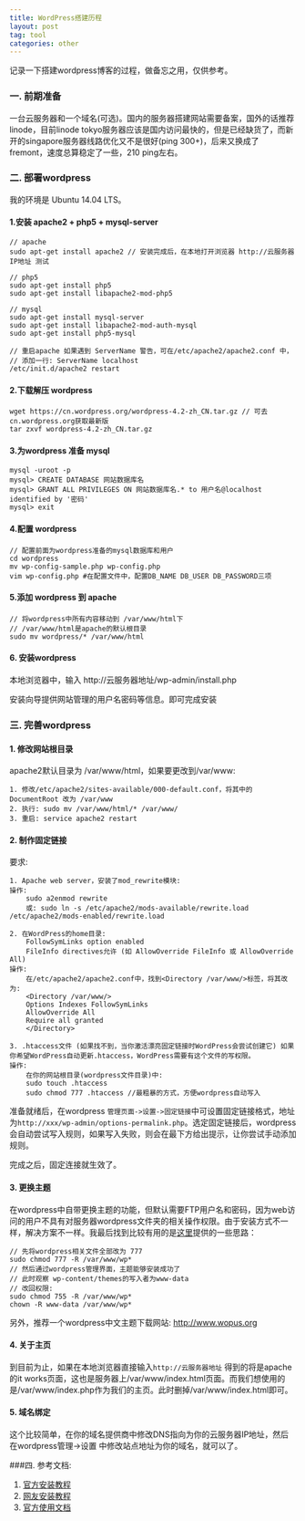 ```yaml
---
title: WordPress搭建历程
layout: post
tag: tool
categories: other
---
```

记录一下搭建wordpress博客的过程，做备忘之用，仅供参考。

<!--more-->

### 一. 前期准备

一台云服务器和一个域名(可选)。国内的服务器搭建网站需要备案，国外的话推荐linode，目前linode tokyo服务器应该是国内访问最快的，但是已经缺货了，而新开的singapore服务器线路优化又不是很好(ping 300+)，后来又换成了fremont，速度总算稳定了一些，210 ping左右。

### 二. 部署wordpress

我的环境是 Ubuntu 14.04 LTS。

#### 1.安装 apache2 + php5 + mysql-server

	// apache
	sudo apt-get install apache2 // 安装完成后，在本地打开浏览器 http://云服务器IP地址 测试
	
	// php5
	sudo apt-get install php5	  
	sudo apt-get install libapache2-mod-php5
	
	// mysql
	sudo apt-get install mysql-server
	sudo apt-get install libapache2-mod-auth-mysql
	sudo apt-get install php5-mysql
	
	// 重启apache 如果遇到 ServerName 警告，可在/etc/apache2/apache2.conf 中，
	// 添加一行: ServerName localhost
	/etc/init.d/apache2 restart 
	
#### 2.下载解压 wordpress

	wget https://cn.wordpress.org/wordpress-4.2-zh_CN.tar.gz // 可去cn.wordpress.org获取最新版
	tar zxvf wordpress-4.2-zh_CN.tar.gz
	
#### 3.为wordpress 准备 mysql
	
	mysql -uroot -p
	mysql> CREATE DATABASE 网站数据库名
	mysql> GRANT ALL PRIVILEGES ON 网站数据库名.* to 用户名@localhost identified by '密码'
	mysql> exit
	
#### 4.配置 wordpress

	// 配置前面为wordpress准备的mysql数据库和用户
	cd wordpress
	mv wp-config-sample.php wp-config.php
	vim wp-config.php #在配置文件中，配置DB_NAME DB_USER DB_PASSWORD三项
	
#### 5.添加 wordpress 到 apache

	// 将wordpress中所有内容移动到 /var/www/html下
	// /var/www/html是apache的默认根目录
	sudo mv wordpress/* /var/www/html	
	
#### 6. 安装wordpress

本地浏览器中，输入 http://云服务器地址/wp-admin/install.php

安装向导提供网站管理的用户名密码等信息。即可完成安装

### 三. 完善wordpress

#### 1. 修改网站根目录

apache2默认目录为 /var/www/html，如果要更改到/var/www:

	1. 修改/etc/apache2/sites-available/000-default.conf，将其中的 DocumentRoot 改为 /var/www
	2. 执行: sudo mv /var/www/html/* /var/www/
	3. 重启: service apache2 restart
	

#### 2. 制作固定链接

要求: 
	
	1. Apache web server，安装了mod_rewrite模块:
	操作:
		sudo a2enmod rewrite
		或: sudo ln -s /etc/apache2/mods-available/rewrite.load /etc/apache2/mods-enabled/rewrite.load
		 
	2. 在WordPress的home目录:
	 	FollowSymLinks option enabled 
	 	FileInfo directives允许 (如 AllowOverride FileInfo 或 AllowOverride All) 
	操作:
		在/etc/apache2/apache2.conf中，找到<Directory /var/www/>标签，将其改为:
		<Directory /var/www/>
        Options Indexes FollowSymLinks
        AllowOverride All
        Require all granted
		</Directory>
		
	3. .htaccess文件 (如果找不到，当你激活漂亮固定链接时WordPress会尝试创建它) 如果你希望WordPress自动更新.htaccess，WordPress需要有这个文件的写权限。
	操作:
		在你的网站根目录(wordpress文件目录)中:
		sudo touch .htaccess
		sudo chmod 777 .htaccess //最粗暴的方式，方便wordpress自动写入

准备就绪后，在wordpress `管理页面->设置->固定链接`中可设置固定链接格式，地址为`http://xxx/wp-admin/options-permalink.php`。选定固定链接后，wordpress会自动尝试写入规则，如果写入失败，则会在最下方给出提示，让你尝试手动添加规则。

完成之后，固定连接就生效了。

#### 3. 更换主题

在wordpress中自带更换主题的功能，但默认需要FTP用户名和密码，因为web访问的用户不具有对服务器wordpress文件夹的相关操作权限。由于安装方式不一样，解决方案不一样。我最后找到比较有用的是[这里](http://www.piaoyi.org/php/Wordpress-To-perform-the-requested-action.html)提供的一些思路：

	// 先将wordpress相关文件全部改为 777
	sudo chmod 777 -R /var/www/wp*
	// 然后通过wordpress管理界面，主题能够安装成功了
	// 此时观察 wp-content/themes的写入者为www-data
	// 改回权限:
	sudo chmod 755 -R /var/www/wp*
	chown -R www-data /var/www/wp*
	
另外，推荐一个wordpress中文主题下载网站: http://www.wopus.org
	
#### 4. 关于主页

到目前为止，如果在本地浏览器直接输入`http://云服务器地址` 得到的将是apache的it works页面，这也是服务器上/var/www/index.html页面。而我们想使用的是/var/www/index.php作为我们的主页。此时删掉/var/www/index.html即可。

#### 5. 域名绑定

这个比较简单，在你的域名提供商中修改DNS指向为你的云服务器IP地址，然后在wordpress管理->设置 中修改站点地址为你的域名，就可以了。
	

###四. 参考文档:

1. [官方安装教程](http://codex.wordpress.org/zh-cn:%E5%AE%89%E8%A3%85WordPress)
2. [网友安装教程](http://blog.csdn.net/shineflowers/article/details/40979927)
3. [官方使用文档](https://codex.wordpress.org/zh-cn:Main_Page)
	
	
